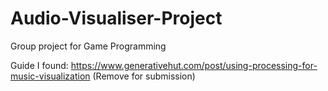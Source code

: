 # Audio-Visualiser-Project
Group project for Game Programming

Guide I found: https://www.generativehut.com/post/using-processing-for-music-visualization (Remove for submission)
